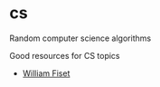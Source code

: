 # cs

Random computer science algorithms

Good resources for CS topics
- [William Fiset](https://www.youtube.com/c/WilliamFiset-videos)

